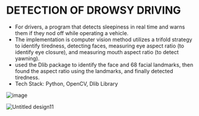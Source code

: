 # DETECTION OF DROWSY DRIVING
* For drivers, a program that detects sleepiness in real time and warns them if they nod off while
operating a vehicle.
* The implementation is computer vision method utilizes a trifold strategy to identify tiredness, detecting
faces, measuring eye aspect ratio (to identify eye closure), and measuring mouth aspect ratio (to detect
yawning).
* used the Dlib package to identify the face and 68 facial landmarks, then found the aspect ratio using
the landmarks, and finally detected tiredness.
* Tech Stack: Python, OpenCV, Dlib Library

![image](https://user-images.githubusercontent.com/83691645/209560477-059c4355-64be-4948-801d-d0f9f1b4b7e6.png)

![Untitled design11](https://user-images.githubusercontent.com/83691645/209806108-e7c2e194-c9b6-422c-ad18-a7912b49838a.png)

